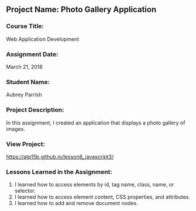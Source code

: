## Project Name:  Photo Gallery Application

### Course Title:
Web Application Development

### Assignment Date:  
March 21, 2018

### Student Name:  
Aubrey Parrish

### Project Description:
In this assignment, I created an application that displays a photo gallery of images.

### View Project:
https://atp15b.github.io/lesson6_javascript3/

### Lessons Learned in the Assignment:
1. I learned how to access elements by id, tag name, class, name, or selector.
2. I learned how to access element content, CSS properties, and attributes.
3. I learned how to add and remove document nodes.
